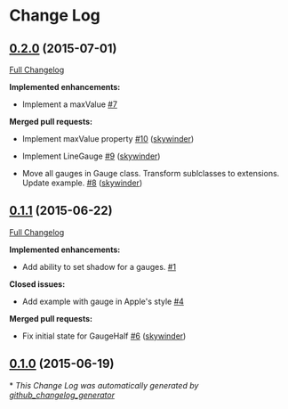 # Change Log

## [0.2.0](https://github.com/skywinder/GaugeKit/tree/0.2.0) (2015-07-01)

[Full Changelog](https://github.com/skywinder/GaugeKit/compare/0.1.1...0.2.0)

**Implemented enhancements:**

- Implement a maxValue [\#7](https://github.com/skywinder/GaugeKit/issues/7)

**Merged pull requests:**

- Implement maxValue property [\#10](https://github.com/skywinder/GaugeKit/pull/10) ([skywinder](https://github.com/skywinder))

- Implement LineGauge [\#9](https://github.com/skywinder/GaugeKit/pull/9) ([skywinder](https://github.com/skywinder))

- Move all gauges in Gauge class. Transform sublclasses to extensions. Update example. [\#8](https://github.com/skywinder/GaugeKit/pull/8) ([skywinder](https://github.com/skywinder))

## [0.1.1](https://github.com/skywinder/GaugeKit/tree/0.1.1) (2015-06-22)

[Full Changelog](https://github.com/skywinder/GaugeKit/compare/0.1.0...0.1.1)

**Implemented enhancements:**

- Add ability to set shadow for a gauges. [\#1](https://github.com/skywinder/GaugeKit/issues/1)

**Closed issues:**

- Add example with gauge in Apple's style [\#4](https://github.com/skywinder/GaugeKit/issues/4)

**Merged pull requests:**

- Fix initial state for GaugeHalf [\#6](https://github.com/skywinder/GaugeKit/pull/6) ([skywinder](https://github.com/skywinder))

## [0.1.0](https://github.com/skywinder/GaugeKit/tree/0.1.0) (2015-06-19)



\* *This Change Log was automatically generated by [github_changelog_generator](https://github.com/skywinder/Github-Changelog-Generator)*